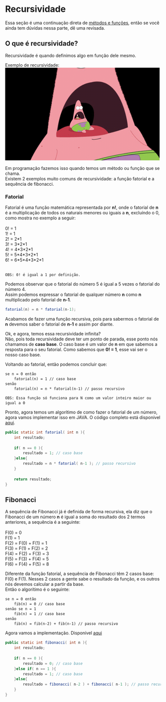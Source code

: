 # Recursividade

Essa seção é uma continuação direta de [métodos e funções](https://github.com/AlexandreVelloso/Introducao_JAVA/tree/master/Metodos%20e%20funcoes), então se você ainda tem dúvidas nessa parte, dê uma revisada.

## O que é recursividade?

Recursividade é quando definimos algo em função dele mesmo.

Exemplo de recursividade:<br>
![Compile](https://github.com/AlexandreVelloso/Introducao_JAVA/blob/master/Imagens/recursividade.gif)

Em programação fazemos isso quando temos um método ou função que se chama.<br>
Existem 2 exemplos muito comuns de recursividade: a função fatorial e a sequência de fibonacci.

### Fatorial

Fatorial é uma função matemática representada por **n!**, onde o fatorial de **n** é a multiplicação de todos os naturais menores ou iguais a **n**, excluíndo o 0, como mostra no exemplo a seguir:<br>
<br>
0! = 1<br>
1! = 1<br>
2! = 2\*1<br>
3! = 3\*2\*1<br>
4! = 4\*3\*2\*1<br>
5! = 5\*4\*3\*2\*1<br>
6! = 6\*5\*4\*3\*2\*1<br>
<br>
```
OBS: 0! é igual a 1 por definição.
```

Podemos observar que o fatorial do número 5 é igual a 5 vezes o fatorial do número 4.<br>
Assim podemos expressar o fatorial de qualquer número **n** como **n** multiplicado pelo fatorial de **n-1**.

```java
fatorial(n) = n * fatorial(n-1);
```

Acabamos de fazer uma função recursiva, pois para sabermos o fatorial de **n** devemos saber o fatorial de **n-1** e assim por diante.<br>

Ok, e agora, temos essa recursividade infinita?<br>
Não, pois toda recursividade deve ter um ponto de parada, esse ponto nós chamamos de **caso base**. O caso base é um valor de **n** em que sabemos a resposta para o seu fatorial. Como sabemos que **0! = 1**, esse vai ser o nosso caso base.<br>

Voltando ao fatorial, então podemos concluir que:

```
se n = 0 então
    fatorial(n) = 1 // caso base
senão
    fatorial(n) = n * fatorial(n-1) // passo recursivo
```

```
OBS: Essa função só funciona para N como um valor inteiro maior ou igual a 0
```

Pronto, agora temos um algorítimo de como fazer o fatorial de um número, agora vamos implementar isso em JAVA. O código completo está disponível [aqui](https://github.com/AlexandreVelloso/Introducao_JAVA/blob/master/Recursividade/Codigo/Fatorial.java).

```java
public static int fatorial( int n ){
    int resultado;

    if( n == 0 ){
        resultado = 1; // caso base
    }else{
        resultado = n * fatorial( n-1 ); // passo recursivo
    }

    return resultado;
}
```

## Fibonacci

A sequência de Fibonacci já é definida de forma recursiva, ela diz que o Fibonacci de um número **n** é igual a soma do resultado dos 2 termos anteriores, a sequência é a seguinte:<br>
<br>
F(0) = 0<br>
F(1) = 1<br>
F(2) = F(0) + F(1) = 1<br>
F(3) = F(1) + F(2) = 2<br>
F(4) = F(2) + F(3) = 3<br>
F(5) = F(3) + F(4) = 5<br>
F(6) = F(4) + F(5) = 8<br>

Diferente da função fatorial, a sequência de Fibonacci têm 2 casos base: F(0) e F(1). Nesses 2 casos a gente sabe o resultado da função, e os outros nós devemos calcular a partir da base.<br>
Então o algorítimo é o seguinte:

```
se n = 0 então
    fib(n) = 0 // caso base
senão se n = 1
    fib(n) = 1 // caso base
senão
    fib(n) = fib(n-2) + fib(n-1) // passo recursivo
```

Agora vamos a implementação. Disponível [aqui](https://github.com/AlexandreVelloso/Introducao_JAVA/blob/master/Recursividade/Codigo/Fibonacci.java)

```java
public static int fibonacci( int n ){
    int resultado;

    if( n == 0 ){
        resultado = 0; // caso base
    }else if( n == 1 ){
        resultado = 1; // caso base
    }else{
        resultado = fibonacci( n-2 ) + fibonacci( n-1 ); // passo recursivo
    }
}
```